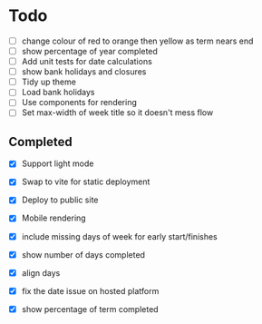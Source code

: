 # Todo
- [ ] change colour of red to orange then yellow as term nears end
- [ ] show percentage of year completed
- [ ] Add unit tests for date calculations
- [ ] show bank holidays and closures  
- [ ] Tidy up theme
- [ ] Load bank holidays
- [ ] Use components for rendering
- [ ] Set max-width of week title so it doesn't mess flow

## Completed
- [x] Support light mode
- [x] Swap to vite for static deployment
- [x] Deploy to public site
- [x] Mobile rendering
- [x] include missing days of week for early start/finishes
- [x] show number of days completed
- [x] align days
- [x] fix the date issue on hosted platform
- [x] show percentage of term completed

